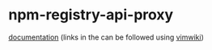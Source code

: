 # npm-registry-api-proxy

[documentation](index.wiki) (links in the  can be followed using [vimwiki](https://github.com/vimwiki/vimwiki))

